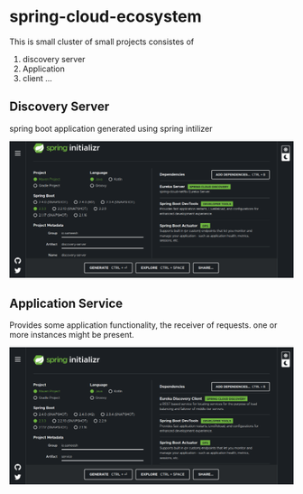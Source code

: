 # spring-cloud-ecosystem

This is small cluster of small projects consistes of

1. discovery server
2. Application
3. client ...

## Discovery Server

spring boot application generated using spring intilizer

![Image of Discovery Server spring intilizer project](img/EurekaServerSpringIntilizer.png)

## Application Service

Provides some application functionality, the receiver of requests. one or more instances might be present.

![Image of Application Service spring intilizer project](img/ServiceSpringInitializr.png)
